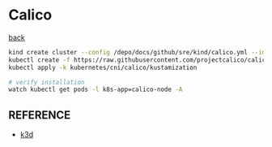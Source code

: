 # Calico

[back](../README.md)

```bash
kind create cluster --config /depo/docs/github/sre/kind/calico.yml --image kindest/node:v1.27.3
kubectl create -f https://raw.githubusercontent.com/projectcalico/calico/v3.27.0/manifests/tigera-operator.yaml
kubectl apply -k kubernetes/cni/calico/kustamization

# verify installation
watch kubectl get pods -l k8s-app=calico-node -A
```

## REFERENCE

- [k3d](https://k3d.io/stable/usage/advanced/calico/#references)
